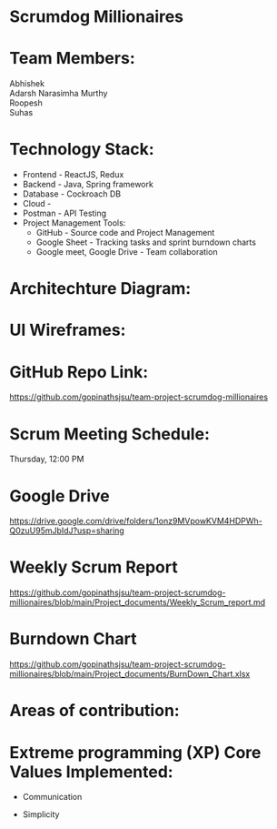 # Scrumdog Millionaires

# Team Members:
Abhishek <br>
Adarsh Narasimha Murthy <br>
Roopesh <br>
Suhas <br>


# Technology Stack:
* Frontend - ReactJS, Redux
* Backend - Java, Spring framework
* Database - Cockroach DB
* Cloud - 
* Postman - API Testing
* Project Management Tools:  
   * GitHub - Source code and Project Management
   * Google Sheet - Tracking tasks and sprint burndown charts
   * Google meet, Google Drive - Team collaboration
   
   
# Architechture Diagram:

# UI Wireframes:


# GitHub Repo Link:

https://github.com/gopinathsjsu/team-project-scrumdog-millionaires

# Scrum Meeting Schedule:
Thursday, 12:00 PM  <br>

# Google Drive
https://drive.google.com/drive/folders/1onz9MVpowKVM4HDPWh-Q0zuU95mJbIdJ?usp=sharing

# Weekly Scrum Report 
https://github.com/gopinathsjsu/team-project-scrumdog-millionaires/blob/main/Project_documents/Weekly_Scrum_report.md

# Burndown Chart
https://github.com/gopinathsjsu/team-project-scrumdog-millionaires/blob/main/Project_documents/BurnDown_Chart.xlsx


# Areas of contribution:

# Extreme programming (XP) Core Values Implemented:
 * Communication
 
 
  * Simplicity

